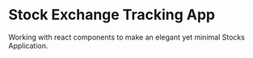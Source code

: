 # Stock Exchange Tracking App

Working with react components to make an elegant yet minimal Stocks Application.

